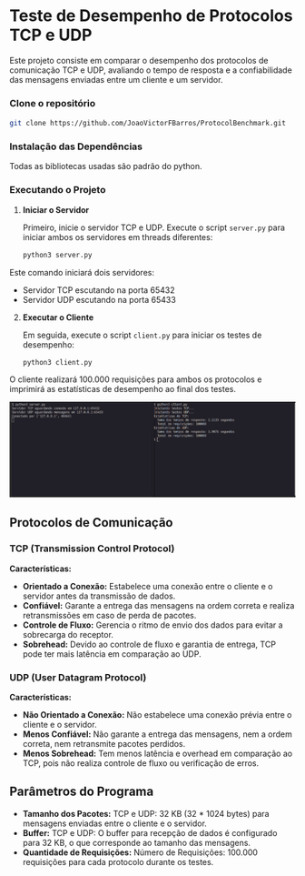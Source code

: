 # Teste de Desempenho de Protocolos TCP e UDP

Este projeto consiste em comparar o desempenho dos protocolos de comunicação TCP e UDP, avaliando o tempo de resposta e a confiabilidade das mensagens enviadas entre um cliente e um servidor.

### Clone o repositório
```bash
git clone https://github.com/JoaoVictorFBarros/ProtocolBenchmark.git
```


### Instalação das Dependências

Todas as bibliotecas usadas são padrão do python.
### Executando o Projeto

1. **Iniciar o Servidor**

   Primeiro, inicie o servidor TCP e UDP. Execute o script `server.py` para iniciar ambos os servidores em threads diferentes:
   
    ```bash 
    python3 server.py 
    ```
    

Este comando iniciará dois servidores:
- Servidor TCP escutando na porta 65432
- Servidor UDP escutando na porta 65433

2. **Executar o Cliente**

    Em seguida, execute o script `client.py` para iniciar os testes de desempenho:

    ```bash 
    python3 client.py 
    ```
O cliente realizará 100.000 requisições para ambos os protocolos e imprimirá as estatísticas de desempenho ao final dos testes.
<div align="center">
<img src=print.png >
</div>


## Protocolos de Comunicação

### TCP (Transmission Control Protocol)

**Características:**
- **Orientado a Conexão:** Estabelece uma conexão entre o cliente e o servidor antes da transmissão de dados.
- **Confiável:** Garante a entrega das mensagens na ordem correta e realiza retransmissões em caso de perda de pacotes.
- **Controle de Fluxo:** Gerencia o ritmo de envio dos dados para evitar a sobrecarga do receptor.
- **Sobrehead:** Devido ao controle de fluxo e garantia de entrega, TCP pode ter mais latência em comparação ao UDP.

### UDP (User Datagram Protocol)

**Características:**
- **Não Orientado a Conexão:** Não estabelece uma conexão prévia entre o cliente e o servidor.
- **Menos Confiável:** Não garante a entrega das mensagens, nem a ordem correta, nem retransmite pacotes perdidos.
- **Menos Sobrehead:** Tem menos latência e overhead em comparação ao TCP, pois não realiza controle de fluxo ou verificação de erros.

## Parâmetros do Programa

- **Tamanho dos Pacotes:** TCP e UDP: 32 KB (32 * 1024 bytes) para mensagens enviadas entre o cliente e o servidor.
- **Buffer:** TCP e UDP: O buffer para recepção de dados é configurado para 32 KB, o que corresponde ao tamanho das mensagens.
- **Quantidade de Requisições:** Número de Requisições: 100.000 requisições para cada protocolo durante os testes.